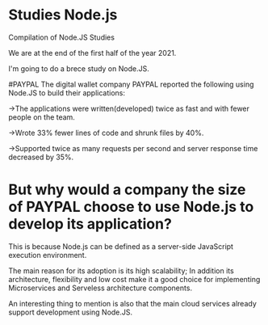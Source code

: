 # Studies Node.js
Compilation of Node.JS Studies

We are at the end of the first half of the year 2021.

I'm going to do a brece study on Node.JS.

#PAYPAL
The digital wallet company PAYPAL reported the following using Node.JS to build their applications:

->The applications were written(developed) twice as fast and with fewer people on the team.

->Wrote 33% fewer lines of code and shrunk files by 40%.

->Supported twice as many requests per second and server response time decreased by 35%.


# But why would a company the size of PAYPAL choose to use Node.js to develop its application?

This is because Node.js can be defined as a server-side JavaScript execution environment.

The main reason for its adoption is its high scalability; In addition its architecture, flexibility and low cost make it a good choice for implementing Microservices and Serveless architecture components.

An interesting thing to mention is also that the main cloud services already support development using Node.JS.

